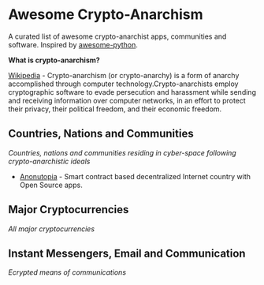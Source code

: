 # Awesome Crypto-Anarchism

A curated list of awesome crypto-anarchist apps, communities and software.  Inspired by [awesome-python](https://github.com/vinta/awesome-python).
 
**What is crypto-anarchism?**
 
[Wikipedia](https://en.wikipedia.org/wiki/Crypto-anarchism) - Crypto-anarchism (or crypto-anarchy) is a form of anarchy accomplished through computer technology.Crypto-anarchists employ cryptographic software to evade persecution and harassment while sending and receiving information over computer networks, in an effort to protect their privacy, their political freedom, and their economic freedom. 

## Countries, Nations and Communities

*Countries, nations and communities residing in cyber-space following crypto-anarchistic ideals*

* [Anonutopia](https://www.anonutopia.com) - Smart contract based decentralized Internet country with Open Source apps. 

## Major Cryptocurrencies

*All major cryptocurrencies*

## Instant Messengers, Email and Communication

*Ecrypted means of communications*
